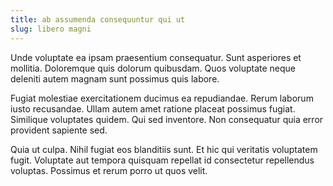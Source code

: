 ```yaml
---
title: ab assumenda consequuntur qui ut
slug: libero magni
---
```


Unde voluptate ea ipsam praesentium consequatur. Sunt asperiores et mollitia. Doloremque quis dolorum quibusdam. Quos voluptate neque deleniti autem magnam sunt possimus quis labore.

Fugiat molestiae exercitationem ducimus ea repudiandae. Rerum laborum iusto recusandae. Ullam autem amet ratione placeat possimus fugiat. Similique voluptates quidem. Qui sed inventore. Non consequatur quia error provident sapiente sed.

Quia ut culpa. Nihil fugiat eos blanditiis sunt. Et hic qui veritatis voluptatem fugit. Voluptate aut tempora quisquam repellat id consectetur repellendus voluptas. Possimus et rerum porro ut quos velit.
